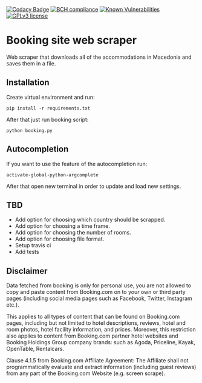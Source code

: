 [![Codacy Badge](https://api.codacy.com/project/badge/Grade/a17cb028c594405e9235c724d6b45b50)](https://app.codacy.com/app/ZoranPandovski/BookingScraper?utm_source=github.com&utm_medium=referral&utm_content=ZoranPandovski/BookingScraper&utm_campaign=badger)
[![BCH compliance](https://bettercodehub.com/edge/badge/ZoranPandovski/BookingScraper?branch=master)](https://bettercodehub.com/)
[![Known Vulnerabilities](https://snyk.io/test/github/ZoranPandovski/BookingScraper/badge.svg?targetFile=requirements.txt)](https://snyk.io/test/github/ZoranPandovski/BookingScraper?targetFile=requirements.txt)
[![GPLv3 license](https://img.shields.io/badge/License-GPLv3-blue.svg)](http://perso.crans.org/besson/LICENSE.html)


# Booking site web scraper

Web scraper that downloads all of the accommodations in Macedonia and saves them in a file.

## Installation
Create virtual environment and run:

`pip install -r requirements.txt`

After that just run booking script:

`python booking.py`

## Autocompletion
If you want to use the feature of the autocompletion run:

`activate-global-python-argcomplete`

After that open new terminal in order to update and load new settings.

## TBD
* Add option for choosing which country should be scrapped.
* Add option for choosing a time frame.
* Add option for choosing the number of rooms.
* Add option for choosing file format.
* Setup travis ci
* Add tests

## Disclaimer
Data fetched from booking is only for personal use, you are not allowed to copy and paste content from Booking.com on to your own or third party pages (including social media pages such as Facebook, Twitter, Instagram etc.).

This applies to all types of content that can be found on Booking.com pages, including but not limited to hotel descriptions, reviews, hotel and room photos, hotel facility information, and prices. Moreover, this restriction also applies to content from Booking.com partner hotel websites and Booking Holdings Group company brands: such as Agoda, Priceline, Kayak, OpenTable, Rentalcars.

Clause 4.1.5 from Booking.com Affiliate Agreement: The Affiliate shall not programmatically evaluate and extract information (including guest reviews) from any part of the Booking.com Website (e.g. screen scrape).
